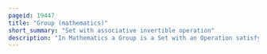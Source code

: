 ```yaml
---
pageid: 19447
title: "Group (mathematics)"
short_summary: "Set with associative invertible operation"
description: "In Mathematics a Group is a Set with an Operation satisfying the following Constraints the Operation is associative and has an Identity Element and every Element of the Set has an inverse Element."
---
```

